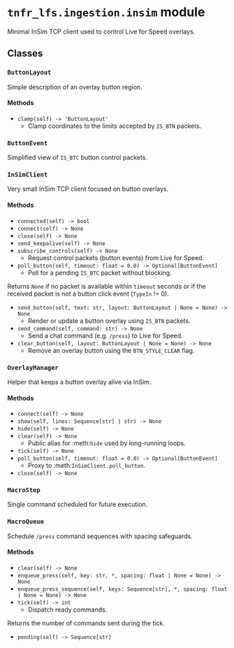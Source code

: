 # `tnfr_lfs.ingestion.insim` module
Minimal InSim TCP client used to control Live for Speed overlays.

## Classes
### `ButtonLayout`
Simple description of an overlay button region.

#### Methods
- `clamp(self) -> 'ButtonLayout'`
  - Clamp coordinates to the limits accepted by ``IS_BTN`` packets.

### `ButtonEvent`
Simplified view of ``IS_BTC`` button control packets.

### `InSimClient`
Very small InSim TCP client focused on button overlays.

#### Methods
- `connected(self) -> bool`
- `connect(self) -> None`
- `close(self) -> None`
- `send_keepalive(self) -> None`
- `subscribe_controls(self) -> None`
  - Request control packets (button events) from Live for Speed.
- `poll_button(self, timeout: float = 0.0) -> Optional[ButtonEvent]`
  - Poll for a pending ``IS_BTC`` packet without blocking.

Returns ``None`` if no packet is available within ``timeout`` seconds
or if the received packet is not a button click event (``TypeIn`` != 0).
- `send_button(self, text: str, layout: ButtonLayout | None = None) -> None`
  - Render or update a button overlay using ``IS_BTN`` packets.
- `send_command(self, command: str) -> None`
  - Send a chat command (e.g. ``/press``) to Live for Speed.
- `clear_button(self, layout: ButtonLayout | None = None) -> None`
  - Remove an overlay button using the ``BTN_STYLE_CLEAR`` flag.

### `OverlayManager`
Helper that keeps a button overlay alive via InSim.

#### Methods
- `connect(self) -> None`
- `show(self, lines: Sequence[str] | str) -> None`
- `hide(self) -> None`
- `clear(self) -> None`
  - Public alias for :meth:`hide` used by long-running loops.
- `tick(self) -> None`
- `poll_button(self, timeout: float = 0.0) -> Optional[ButtonEvent]`
  - Proxy to :meth:`InSimClient.poll_button`.
- `close(self) -> None`

### `MacroStep`
Single command scheduled for future execution.

### `MacroQueue`
Schedule ``/press`` command sequences with spacing safeguards.

#### Methods
- `clear(self) -> None`
- `enqueue_press(self, key: str, *, spacing: float | None = None) -> None`
- `enqueue_press_sequence(self, keys: Sequence[str], *, spacing: float | None = None) -> None`
- `tick(self) -> int`
  - Dispatch ready commands.

Returns the number of commands sent during the tick.
- `pending(self) -> Sequence[str]`

